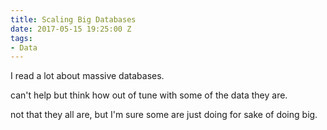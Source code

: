 ```yaml
---
title: Scaling Big Databases
date: 2017-05-15 19:25:00 Z
tags:
- Data
---
```


I read a lot about massive databases.

can't help but think how out of tune with some of the data they are.

not that they all are, but I'm sure some are just doing for sake of doing big.